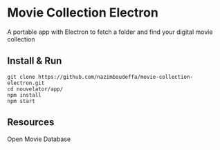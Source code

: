 # Movie Collection Electron

A portable app with Electron to fetch a folder and find your digital movie collection

## Install & Run

```
git clone https://github.com/nazimboudeffa/movie-collection-electron.git
cd nouvelator/app/
npm install
npm start
```

## Resources

Open Movie Database
